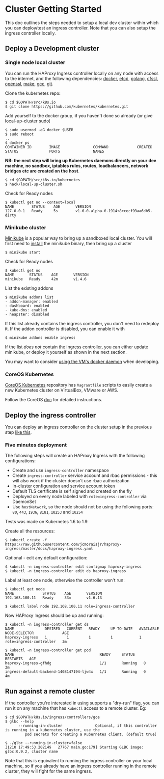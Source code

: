 # Cluster Getting Started

This doc outlines the steps needed to setup a local dev cluster within which you
can deploy/test an ingress controller. Note that you can also setup the ingress controller
locally.

## Deploy a Development cluster

### Single node local cluster

You can run the HAProxy Ingress controller locally on any node with access to the
internet, and the following dependencies: [docker](https://docs.docker.com/engine/getstarted/step_one/), [etcd](https://github.com/coreos/etcd/releases), [golang](https://golang.org/doc/install), [cfssl](https://github.com/cloudflare/cfssl#installation), [openssl](https://www.openssl.org/), [make](https://www.gnu.org/software/make/), [gcc](https://gcc.gnu.org/), [git](https://git-scm.com/download/linux).


Clone the kubernetes repo:
```console
$ cd $GOPATH/src/k8s.io
$ git clone https://github.com/kubernetes/kubernetes.git
```

Add yourself to the docker group, if you haven't done so already (or give
local-up-cluster sudo)
```
$ sudo usermod -aG docker $USER
$ sudo reboot
..
$ docker ps
CONTAINER ID        IMAGE               COMMAND             CREATED             STATUS              PORTS               NAMES
```

**NB: the next step will bring up Kubernetes daemons directly on your dev
machine, no sandbox, iptables rules, routes, loadbalancers, network bridges
etc are created on the host.**

```console
$ cd $GOPATH/src/k8s.io/kubernetes
$ hack/local-up-cluster.sh
```

Check for Ready nodes
```console
$ kubectl get no --context=local
NAME        STATUS    AGE       VERSION
127.0.0.1   Ready     5s        v1.6.0-alpha.0.1914+8ccecf93aa6db5-dirty
```

### Minikube cluster

[Minikube](https://github.com/kubernetes/minikube) is a popular way to bring up
a sandboxed local cluster. You will first need to [install](https://github.com/kubernetes/minikube/releases)
the minikube binary, then bring up a cluster
```console
$ minikube start
```

Check for Ready nodes
```console
$ kubectl get no
NAME       STATUS    AGE       VERSION
minikube   Ready     42m       v1.4.6
```

List the existing addons
```console
$ minikube addons list
- addon-manager: enabled
- dashboard: enabled
- kube-dns: enabled
- heapster: disabled
```

If this list already contains the ingress controller, you don't need to
redeploy it. If the addon controller is disabled, you can enable it with
```console
$ minikube addons enable ingress
```

If the list *does not* contain the ingress controller, you can either update
minikube, or deploy it yourself as shown in the next section.

You may want to consider [using the VM's docker
daemon](https://github.com/kubernetes/minikube/blob/master/README.md#reusing-the-docker-daemon)
when developing.

### CoreOS Kubernetes

[CoreOS Kubernetes](https://github.com/coreos/coreos-kubernetes/) repository has `Vagrantfile`
scripts to easily create a new Kubernetes cluster on VirtualBox, VMware or AWS.

Follow the CoreOS [doc](https://coreos.com/kubernetes/docs/latest/kubernetes-on-vagrant-single.html)
for detailed instructions.

## Deploy the ingress controller

You can deploy an ingress controller on the cluster setup in the previous step
[like this](/examples/deployment).

### Five minutes deployment

The following steps will create an HAProxy Ingress with the following configurations:

* Create and use `ingress-controller` namespace
* Create `ingress-controller` service account and rbac permissions - this will also work if the cluster doesn't use rbac authorization
* In-cluster configuration and service account token
* Default TLS certificate is self signed and created on the fly
* Deployed on every node labeled with `role=ingress-controller` via DaemonSet
* Use `hostNetwork`, so the node should not be using the following ports: `80`, `443`, `1936`, `8181`, `10253` and `10254`

Tests was made on Kubernetes 1.6 to 1.9

Create all the resources:

```console
$ kubectl create -f https://raw.githubusercontent.com/jcmoraisjr/haproxy-ingress/master/docs/haproxy-ingress.yaml
```

Optional - edit any default configuration:

```console
$ kubectl -n ingress-controller edit configmap haproxy-ingress
$ kubectl -n ingress-controller edit ds haproxy-ingress
```

Label at least one node, otherwise the controller won't run:

```console
$ kubectl get node
NAME             STATUS    AGE       VERSION
192.168.100.11   Ready     33m       v1.6.13

$ kubectl label node 192.168.100.11 role=ingress-controller
```

Now HAProxy Ingress should be up and running:

```console
$ kubectl -n ingress-controller get ds
NAME              DESIRED   CURRENT   READY     UP-TO-DATE   AVAILABLE   NODE-SELECTOR             AGE
haproxy-ingress   1         1         1         1            1           role=ingress-controller   3m

$ kubectl -n ingress-controller get pod
NAME                                       READY     STATUS    RESTARTS   AGE
haproxy-ingress-gfhdg                      1/1       Running   0          2m
ingress-default-backend-1408147194-ljw4x   1/1       Running   0          4m
```

## Run against a remote cluster

If the controller you're interested in using supports a "dry-run" flag, you can
run it on any machine that has `kubectl` access to a remote cluster. Eg:

```console
$ cd $GOPATH/k8s.io/ingress/controllers/gce
$ glbc --help
      --running-in-cluster               Optional, if this controller is running in a kubernetes cluster, use the
		 pod secrets for creating a Kubernetes client. (default true)

$ ./glbc --running-in-cluster=false
I1210 17:49:53.202149   27767 main.go:179] Starting GLBC image: glbc:0.9.2, cluster name
```

Note that this is equivalent to running the ingress controller on your local
machine, so if you already have an ingress controller running in the remote
cluster, they will fight for the same ingress.
